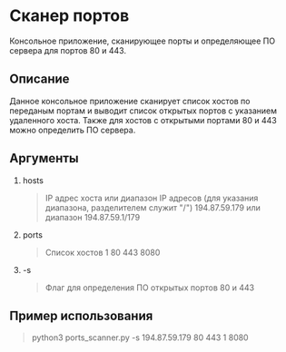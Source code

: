 # Сканер портов
Консольное приложение, сканирующее порты и определяющее ПО сервера для портов 80 и 443.

## Описание

Данное консольное приложение сканирует список хостов по переданым портам и выводит список открытых портов с
указанием удаленного хоста. Также для хостов с открытыми портами 80 и 443 можно определить ПО сервера.

## Аргументы

1.  hosts

    > IP адрес хоста или диапазон IP адресов (для указания диапазона, разделителем служит "/")
    > 194.87.59.179 или диапазон 194.87.59.1/179

2.  ports 

    > Список хостов
    > 1 80 443 8080

3. -s

    > Флаг для определения ПО открытых портов 80 и 443

## Пример использования

> python3 ports_scanner.py -s 194.87.59.179 80 443 1 8080
